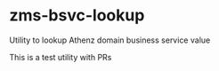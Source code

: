# zms-bsvc-lookup

Utility to lookup Athenz domain business service value

This is a test utility with PRs
